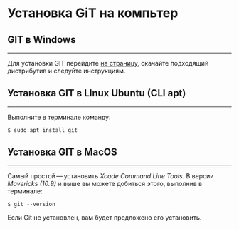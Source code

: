 # Установка GiT на компьтер

## GIT в Windows
---
Для установки GIT перейдите [на страницу](https://git-scm.com/download/win), скачайте подходящий дистрибутив и следуйте инструкциям.

## Установка GIT в LInux Ubuntu (CLI apt)
---
Выполните в терминале команду:

```
$ sudo apt install git
```
## Установка GIT в MacOS
---
Самый простой — установить *Xcode Command Line Tools*. В версии *Mavericks (10.9)* и выше вы можете добиться этого, выполнив в терминале:
```
$ git --version
```

Если Git не установлен, вам будет предложено его установить.
